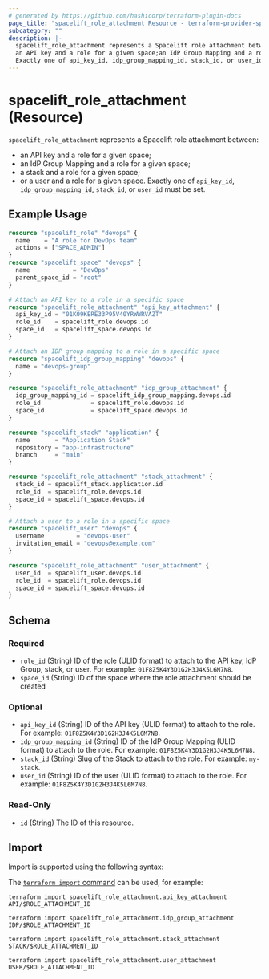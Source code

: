 ```yaml
---
# generated by https://github.com/hashicorp/terraform-plugin-docs
page_title: "spacelift_role_attachment Resource - terraform-provider-spacelift"
subcategory: ""
description: |-
  spacelift_role_attachment represents a Spacelift role attachment between:
  an API key and a role for a given space;an IdP Group Mapping and a role for a given space;a stack and a role for a given space;or a user and a role for a given space.
  Exactly one of api_key_id, idp_group_mapping_id, stack_id, or user_id must be set.
---
```


# spacelift_role_attachment (Resource)

`spacelift_role_attachment` represents a Spacelift role attachment between: 
- an API key and a role for a given space; 
- an IdP Group Mapping and a role for a given space; 
- a stack and a role for a given space; 
- or a user and a role for a given space. 
Exactly one of `api_key_id`, `idp_group_mapping_id`, `stack_id`, or `user_id` must be set.

## Example Usage

```terraform
resource "spacelift_role" "devops" {
  name    = "A role for DevOps team"
  actions = ["SPACE_ADMIN"]
}
resource "spacelift_space" "devops" {
  name            = "DevOps"
  parent_space_id = "root"
}

# Attach an API key to a role in a specific space
resource "spacelift_role_attachment" "api_key_attachment" {
  api_key_id = "01K09KERE33P95V40YRWWRVAZT"
  role_id    = spacelift_role.devops.id
  space_id   = spacelift_space.devops.id
}

# Attach an IDP group mapping to a role in a specific space
resource "spacelift_idp_group_mapping" "devops" {
  name = "devops-group"
}

resource "spacelift_role_attachment" "idp_group_attachment" {
  idp_group_mapping_id = spacelift_idp_group_mapping.devops.id
  role_id              = spacelift_role.devops.id
  space_id             = spacelift_space.devops.id
}

resource "spacelift_stack" "application" {
  name       = "Application Stack"
  repository = "app-infrastructure"
  branch     = "main"
}

resource "spacelift_role_attachment" "stack_attachment" {
  stack_id = spacelift_stack.application.id
  role_id  = spacelift_role.devops.id
  space_id = spacelift_space.devops.id
}

# Attach a user to a role in a specific space
resource "spacelift_user" "devops" {
  username         = "devops-user"
  invitation_email = "devops@example.com"
}

resource "spacelift_role_attachment" "user_attachment" {
  user_id  = spacelift_user.devops.id
  role_id  = spacelift_role.devops.id
  space_id = spacelift_space.devops.id
}
```

<!-- schema generated by tfplugindocs -->
## Schema

### Required

- `role_id` (String) ID of the role (ULID format) to attach to the API key, IdP Group, stack, or user. For example: `01F8Z5K4Y3D1G2H3J4K5L6M7N8`.
- `space_id` (String) ID of the space where the role attachment should be created

### Optional

- `api_key_id` (String) ID of the API key (ULID format) to attach to the role. For example: `01F8Z5K4Y3D1G2H3J4K5L6M7N8`.
- `idp_group_mapping_id` (String) ID of the IdP Group Mapping (ULID format) to attach to the role. For example: `01F8Z5K4Y3D1G2H3J4K5L6M7N8`.
- `stack_id` (String) Slug of the Stack to attach to the role. For example: `my-stack`.
- `user_id` (String) ID of the user (ULID format) to attach to the role. For example: `01F8Z5K4Y3D1G2H3J4K5L6M7N8`.

### Read-Only

- `id` (String) The ID of this resource.

## Import

Import is supported using the following syntax:

The [`terraform import` command](https://developer.hashicorp.com/terraform/cli/commands/import) can be used, for example:

```shell
terraform import spacelift_role_attachment.api_key_attachment API/$ROLE_ATTACHMENT_ID

terraform import spacelift_role_attachment.idp_group_attachment IDP/$ROLE_ATTACHMENT_ID

terraform import spacelift_role_attachment.stack_attachment STACK/$ROLE_ATTACHMENT_ID

terraform import spacelift_role_attachment.user_attachment USER/$ROLE_ATTACHMENT_ID
```
